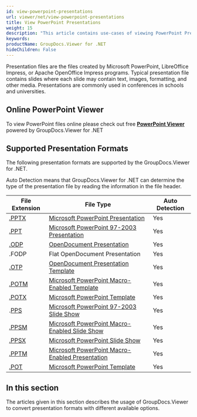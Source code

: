 ```yaml
---
id: view-powerpoint-presentations
url: viewer/net/view-powerpoint-presentations
title: View PowerPoint Presentations
weight: 15
description: "This article contains use-cases of viewing PowerPoint Presentations with GroupDocs.Viewer within your .NET applications."
keywords: 
productName: GroupDocs.Viewer for .NET
hideChildren: False
---
```

Presentation files are the files created by Microsoft PowerPoint, LibreOffice Impress, or Apache OpenOffice Impress programs. Typical presentation file contains slides where each slide may contain text, images, formatting, and other media. Presentations are commonly used in conferences in schools and universities.

## Online PowerPoint Viewer

To view PowerPoint files online please check out free **[PowerPoint Viewer](https://products.groupdocs.app/viewer/powerpoint)** powered by GroupDocs.Viewer for .NET

## Supported Presentation Formats

The following presentation formats are supported by the GroupDocs.Viewer for .NET.

Auto Detection means that GroupDocs.Viewer for .NET can determine the type of the presentation file by reading the information in the file header.

| File Extension | File Type | Auto Detection |
| --- | --- | --- |
| [.PPTX](https://wiki.fileformat.com/presentation/pptx/) | [Microsoft PowerPoint Presentation](https://wiki.fileformat.com/presentation/pptx/) | Yes |
| [.PPT](https://wiki.fileformat.com/presentation/ppt/) | [Microsoft PowerPoint 97-2003 Presentation](https://wiki.fileformat.com/presentation/ppt/) | Yes |
| [.ODP](https://wiki.fileformat.com/presentation/odp) | [OpenDocument Presentation](https://wiki.fileformat.com/presentation/odp) | Yes |
| .FODP | Flat OpenDocument Presentation | Yes |
| [.OTP](https://wiki.fileformat.com/presentation/otp) | [OpenDocument Presentation Template](https://wiki.fileformat.com/presentation/otp) | Yes |
| [.POTM](https://wiki.fileformat.com/presentation/potm) | [Microsoft PowerPoint Macro-Enabled Template](https://wiki.fileformat.com/presentation/potm) | Yes |
| [.POTX](https://wiki.fileformat.com/presentation/potx) | [Microsoft PowerPoint Template](https://wiki.fileformat.com/presentation/potx) | Yes |
| .[PPS](https://wiki.fileformat.com/presentation/pps) | [Microsoft PowerPoint 97-2003 Slide Show](https://wiki.fileformat.com/presentation/pps) | Yes |
| [.PPSM](https://wiki.fileformat.com/presentation/ppsm) | [Microsoft PowerPoint Macro-Enabled Slide Show](https://wiki.fileformat.com/presentation/ppsm) | Yes |
| [.PPSX](https://wiki.fileformat.com/presentation/ppsx) | [Microsoft PowerPoint Slide Show](https://wiki.fileformat.com/presentation/ppsx) | Yes |
| [.PPTM](https://wiki.fileformat.com/presentation/pptm) | [Microsoft PowerPoint Macro-Enabled Presentation](https://wiki.fileformat.com/presentation/pptm) | Yes |
| [.POT](https://wiki.fileformat.com/presentation/pot) | [Microsoft PowerPoint Template](https://wiki.fileformat.com/presentation/pot) | Yes |

## In this section

The articles given in this section describes the usage of GroupDocs.Viewer to convert presentation formats with different available options.
